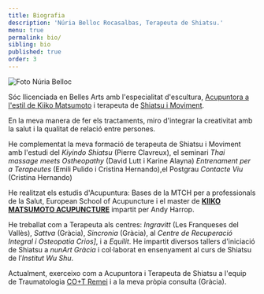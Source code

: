 ```yaml
---
title: Biografia
description: 'Núria Belloc Rocasalbas, Terapeuta de Shiatsu.'
menu: true
permalink: bio/
sibling: bio
published: true
order: 3
---
```



![Foto Núria Belloc]({{site.baseurl}}/image/WEBretrat.jpg)

Sóc llicenciada en Belles Arts amb l'especialitat d'escultura, [Acupuntora a l'estil de Kiiko Matsumoto](http://www.kiikomatsumoto.com/) i terapeuta de [Shiatsu i Moviment](http://www.shiatsu-movimiento.com).

En la meva manera de fer els tractaments, miro d'integrar la creativitat amb la salut i la qualitat de relació entre persones.

He complementat la meva formació de terapeuta de Shiatsu i Moviment amb l'estudi del _Kiyindo Shiatsu_ (Pierre Clavreux), el seminari _Thai massage meets Ostheopathy_ (David Lutt i Karine Alayna) _Entrenament per a Terapeutes_ (Emili Pulido i Cristina Hernando),el Postgrau _Contacte Viu_ (Cristina Hernando)

He realitzat els estudis d'Acupuntura: Bases de la MTCH per a professionals de la Salut, European School of Acupuncture i el master de **[KIIKO MATSUMOTO ACUPUNCTURE](http://www.kiikomatsumoto.com/)** impartit per Andy Harrop.

He treballat com a Terapeuta als centres: _Ingravitt_ (Les Franqueses del Vallès), _Sattva_ (Gràcia), _Sincronia_ (Gràcia), al _Centre de Recuperació Integral i Osteopatia Crios]_, i a _Equilit_. He impartit diversos tallers d'iniciació de Shiatsu a _nunArt Gràcia_ i col·laborat en ensenyament al curs de Shiatsu de l’_Institut Wu Shu_.

Actualment, exerceixo com a Acupuntora i Terapeuta de Shiatsu a l'equip de Traumatologia [CO+T Remei](https://cotbarcelona.wordpress.com/) i a la meva pròpia consulta (Gràcia).


[Shiatsu i Moviment]: http://www.shiatsu-movimiento.com
[KIIKO MATSUMOTO ACUPUNCTURE]: http://www.kiikomatsumoto.com
[CO+T Remei]: https://cotbarcelona.wordpress.com

